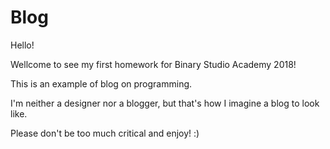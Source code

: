 # Blog

Hello!

Wellcome to see my first homework for Binary Studio Academy 2018!

This is an example of blog on programming.

I'm neither a designer nor a blogger, but that's how I imagine a blog to look like.

Please don't be too much critical and enjoy! :)
